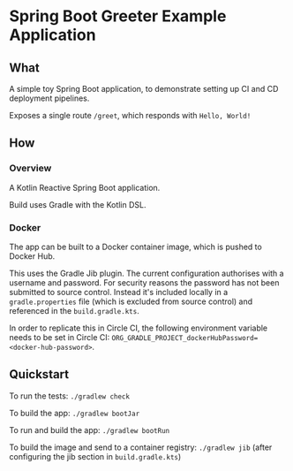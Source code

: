 # Spring Boot Greeter Example Application

## What

A simple toy Spring Boot application, to demonstrate setting up CI and CD deployment pipelines.

Exposes a single route `/greet`, which responds with `Hello, World!`

## How

### Overview

A Kotlin Reactive Spring Boot application.

Build uses Gradle with the Kotlin DSL.

### Docker

The app can be built to a Docker container image, which is pushed to Docker Hub.

This uses the Gradle Jib plugin. The current configuration authorises with a username and password. For security reasons
the password has not been submitted to source control. Instead it's included locally in a `gradle.properties` file 
(which is excluded from source control) and referenced in the `build.gradle.kts`.

In order to replicate this in Circle CI, the following environment variable needs to be set in Circle CI:
`ORG_GRADLE_PROJECT_dockerHubPassword=<docker-hub-password>`.

## Quickstart

To run the tests: `./gradlew check`

To build the app: `./gradlew bootJar`

To run and build the app: `./gradlew bootRun`

To build the image and send to a container registry: `./gradlew jib` (after configuring the jib section in 
`build.gradle.kts`)
